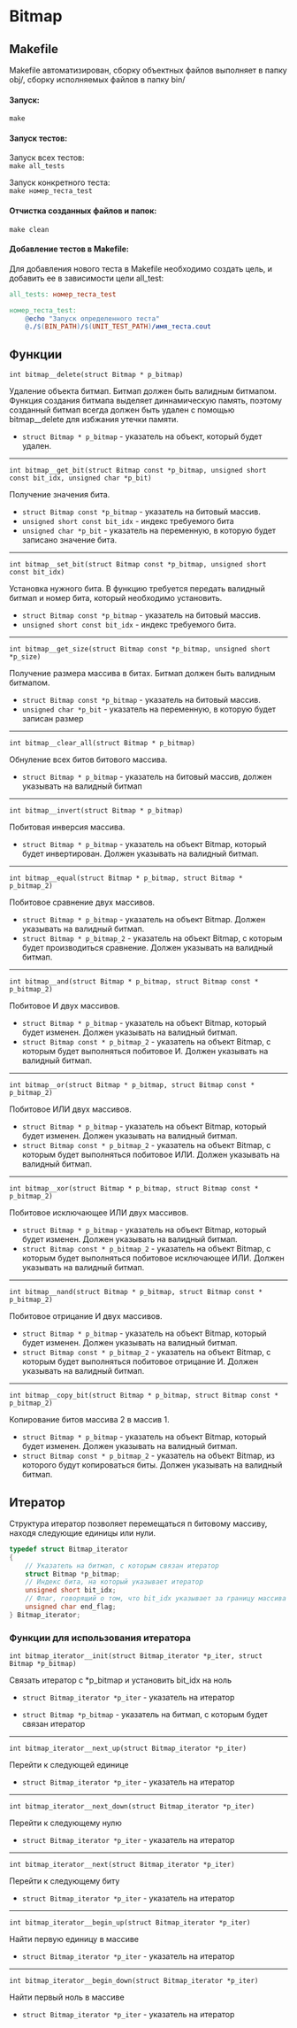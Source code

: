 # Bitmap

## Makefile
Makefile автоматизирован, сборку объектных файлов выполняет в папку obj/, сборку исполняемых файлов в папку bin/

#### Запуск:  
```make```  

#### Запуск тестов:

Запуск всех тестов:  
```make all_tests```

Запуск конкретного теста:  
```make номер_теста_test```

#### Отчистка созданных файлов и папок:  
```make clean```

#### Добавление тестов в Makefile:
Для добавления нового теста в Makefile необходимо создать цель, и добавить ее в зависимости цели all_test:  
```Makefile
all_tests: номер_теста_test

номер_теста_test:  
    @echo "Запуск определенного теста"
    @./$(BIN_PATH)/$(UNIT_TEST_PATH)/имя_теста.cout
``` 

## Функции

```int bitmap__delete(struct Bitmap * p_bitmap)```

Удаление объекта битмап. Битмап должен быть
валидным битмапом. Функция создания битмапа выделяет диннамическую память, поэтому созданный 
битмап всегда должен быть удален с помощью bitmap__delete для избжания утечки памяти.

* ```struct Bitmap * p_bitmap``` - указатель на объект, который будет удален.
***
```int bitmap__get_bit(struct Bitmap const *p_bitmap, unsigned short const bit_idx, unsigned char *p_bit)```

 Получение значения бита.

* ```struct Bitmap const *p_bitmap``` - указатель на битовый массив.
* ```unsigned short const bit_idx``` - индекс требуемого бита
* ```unsigned char *p_bit``` - указатель на переменную, в которую будет записано значение бита.
***
```int bitmap__set_bit(struct Bitmap const *p_bitmap, unsigned short const bit_idx)```
 
 Установка нужного бита. В функцию требуется передать валидный битмап и номер бита, который необходимо установить.

* ```struct Bitmap const *p_bitmap``` - указатель на битовый массив.
* ```unsigned short const bit_idx``` - индекс требуемого бита.
***
```int bitmap__get_size(struct Bitmap const *p_bitmap, unsigned short *p_size)```

Получение размера массива в битах. Битмап должен быть валидным битмапом.

* ```struct Bitmap const *p_bitmap``` - указатель на битовый массив.
* ```unsigned char *p_bit``` - указатель на переменную, в которую будет записан размер
***
```int bitmap__clear_all(struct Bitmap * p_bitmap)```

Обнуление всех битов битового массива.

* ```struct Bitmap * p_bitmap``` - указатель на битовый массив, должен указывать на валидный битмап
***
```int bitmap__invert(struct Bitmap * p_bitmap)```

Побитовая инверсия массива.

* ```struct Bitmap * p_bitmap``` - указатель на объект Bitmap, который будет инвертирован. Должен указывать на валидный битмап.
***
```int bitmap__equal(struct Bitmap * p_bitmap, struct Bitmap * p_bitmap_2)```

Побитовое сравнение двух массивов.

* ```struct Bitmap * p_bitmap``` - указатель на объект Bitmap. Должен указывать на валидный битмап.
* ```struct Bitmap * p_bitmap_2``` - указатель на объект Bitmap, с которым будет производиться сравнение. Должен указывать на валидный битмап.
***
```int bitmap__and(struct Bitmap * p_bitmap, struct Bitmap const * p_bitmap_2)```

Побитовое И двух массивов.

* ```struct Bitmap * p_bitmap``` - указатель на объект Bitmap, который будет изменен. Должен указывать на валидный битмап.
* ```struct Bitmap const * p_bitmap_2``` - указатель на объект Bitmap, с которым будет выполняться побитовое И. Должен указывать на валидный битмап.
***
```int bitmap__or(struct Bitmap * p_bitmap, struct Bitmap const * p_bitmap_2)```

Побитовое ИЛИ двух массивов.

* ```struct Bitmap * p_bitmap``` - указатель на объект Bitmap, который будет изменен. Должен указывать на валидный битмап.
* ```struct Bitmap const * p_bitmap_2``` - указатель на объект Bitmap, с которым будет выполняться побитовое ИЛИ. Должен указывать на валидный битмап.
***
```int bitmap__xor(struct Bitmap * p_bitmap, struct Bitmap const * p_bitmap_2)```

Побитовое исключающее ИЛИ двух массивов.

* ```struct Bitmap * p_bitmap``` - указатель на объект Bitmap, который будет изменен. Должен указывать на валидный битмап.
* ```struct Bitmap const * p_bitmap_2``` - указатель на объект Bitmap, с которым будет выполняться побитовое исключающее ИЛИ. Должен указывать на валидный битмап.
***
```int bitmap__nand(struct Bitmap * p_bitmap, struct Bitmap const * p_bitmap_2)```

Побитовое отрицание И двух массивов.

* ```struct Bitmap * p_bitmap``` - указатель на объект Bitmap, который будет изменен. Должен указывать на валидный битмап.
* ```struct Bitmap const * p_bitmap_2``` - указатель на объект Bitmap, с которым будет выполняться побитовое отрицание И. Должен указывать на валидный битмап.
***
```int bitmap__copy_bit(struct Bitmap * p_bitmap, struct Bitmap const * p_bitmap_2)```

Копирование битов массива 2 в массив 1.

* ```struct Bitmap * p_bitmap``` - указатель на объект Bitmap, который будет изменен. Должен указывать на валидный битмап.
* ```struct Bitmap const * p_bitmap_2``` - указатель на объект Bitmap, из которого будут копироваться биты. Должен указывать на валидный битмап.

## Итератор

Структура итератор позволяет перемещаться п битовому массиву, находя следующие единицы или нули.

```c
typedef struct Bitmap_iterator
{
    // Указатель на битмап, с которым связан итератор
    struct Bitmap *p_bitmap;
    // Индекс бита, на который указывает итератор
    unsigned short bit_idx;
    // Флаг, говорящий о том, что bit_idx указывает за границу массива (биты закончились)
    unsigned char end_flag;
} Bitmap_iterator;
```

### Функции для использования итератора
```int bitmap_iterator__init(struct Bitmap_iterator *p_iter, struct Bitmap *p_bitmap)```

Связать итератор с *p_bitmap и установить bit_idx на ноль
* ```struct Bitmap_iterator *p_iter``` - указатель на итератор

* ```struct Bitmap *p_bitmap``` - указатель на битмап, с которым будет связан итератор
***
```int bitmap_iterator__next_up(struct Bitmap_iterator *p_iter)```

Перейти к следующей единице

* ```struct Bitmap_iterator *p_iter``` - указатель на итератор

***
```int bitmap_iterator__next_down(struct Bitmap_iterator *p_iter)```

Перейти к следующему нулю

* ```struct Bitmap_iterator *p_iter``` - указатель на итератор

***
```int bitmap_iterator__next(struct Bitmap_iterator *p_iter)```

Перейти к следующему биту

* ```struct Bitmap_iterator *p_iter``` - указатель на итератор

***
```int bitmap_iterator__begin_up(struct Bitmap_iterator *p_iter)```

Найти первую единицу в массиве

* ```struct Bitmap_iterator *p_iter``` - указатель на итератор

***
```int bitmap_iterator__begin_down(struct Bitmap_iterator *p_iter)```

Найти первый ноль в массиве

* ```struct Bitmap_iterator *p_iter``` - указатель на итератор

